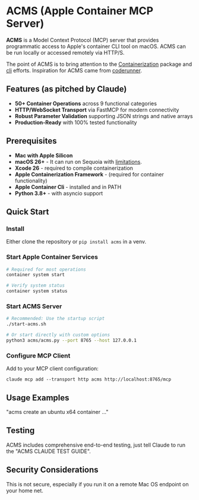 # ACMS (Apple Container MCP Server)

**ACMS** is a Model Context Protocol (MCP) server that provides programmatic access to Apple's container CLI tool on macOS. ACMS can be run locally or accessed remotely via HTTP/S.

The point of ACMS is to bring attention to the [Containerization](https://github.com/apple/containerization) package and [cli](https://github.com/apple/container) efforts. Inspiration for ACMS came from [coderunner](https://github.com/instavm/coderunner).

## Features (as pitched by Claude)

- **50+ Container Operations** across 9 functional categories
- **HTTP/WebSocket Transport** via FastMCP for modern connectivity
- **Robust Parameter Validation** supporting JSON strings and native arrays
- **Production-Ready** with 100% tested functionality

## Prerequisites

- **Mac with Apple Silicon**
- **macOS 26+** - It can run on Sequoia with [limitations](https://github.com/apple/container/blob/main/docs/technical-overview.md#macos-15-limitations).
- **Xcode 26** - required to compile containerization
- **Apple Containerization Framework** - (required for container functionality)
- **Apple Container Cli** - installed and in PATH
- **Python 3.8+** - with asyncio support

## Quick Start

### Install

Either clone the repository or `pip install acms` in a venv.

### Start Apple Container Services
```bash
# Required for most operations
container system start

# Verify system status
container system status
```

### Start ACMS Server
```bash
# Recommended: Use the startup script
./start-acms.sh

# Or start directly with custom options
python3 acms/acms.py --port 8765 --host 127.0.0.1
```

### Configure MCP Client
Add to your MCP client configuration:

```
claude mcp add --transport http acms http://localhost:8765/mcp
```

## Usage Examples

"acms create an ubuntu x64 container ..."

## Testing

ACMS includes comprehensive end-to-end testing, just tell Claude to run the "ACMS CLAUDE TEST GUIDE".

## Security Considerations

This is not secure, especially if you run it on a remote Mac OS endpoint on your home net.
